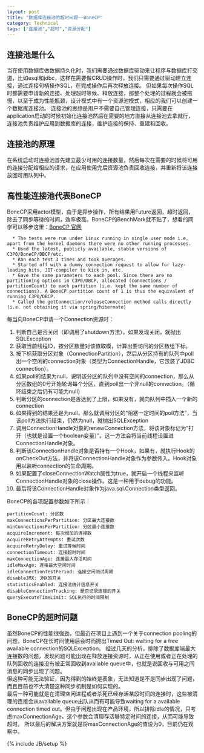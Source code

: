 ```yaml
---
layout: post
title: "数据库连接池的超时问题——BoneCP"
category: Technical
tags: ["连接池","超时","资源分配"]
---
```


## 连接池是什么

当在使用数据库做数据持久化时，我们需要通过数据库驱动来让程序与数据库打交道，比如esql和jdbc，这样在需要做CRUD操作时，我们只需要通过驱动建立连接，通过连接句柄操作SQL，在完成操作后再次释放连接。  但如果每次操作SQL时都需要申请新的连接、处理超时等候、释放连接，那整个处理的过程就会被拖慢，以至于成为性能瓶颈，设计模式中有一个资源池模式，相应的我们可以创建一个数据库连接池。
连接池的思想是用户不需要自己管理连接，只需要在application启动的时候初始化连接池然后在需要的地方直接从连接池去拿就行，连接池负责维护应用到数据库的连接，维护连接的保持、重建和回收。

## 连接池的原理
在系统启动时连接池首先建立最少可用的连接数量，然后每次在需要的时候将可用的连接分配给相应的请求，在应用使用完后资源池负责回收连接，并重新将该连接放回可用队列中。

## 高性能连接池代表BoneCP
BoneCP采用actor模型，由于是异步操作，所有结果用Future返回，超时返回，除去了同步等待的时间，效率极高。BoneCP的BenchMark就不贴了，想看的同学可以移步这里：[BoneCP 官网](http://www.jolbox.com/)  

```
  * The tests were run under Linux running in single user mode i.e. apart from the kernel daemons there were no other running processes.  
  * Used the latest, publicly available, stable versions of C3P0/BoneCP/DBCP/etc.  
  * Ran each test 3 times and took averages.  
  * Started off with a dummy connection request to allow for lazy-loading hits, JIT-compiler to kick in, etc.  
  * Gave the same parameters to each pool. Since there are no partitioning options in C3P0/DBCP, allocated (connections / partitionCount) to each partition (i.e. kept the same number of connections). A BoneCP partition count of 1 is thus the equivalent of running C3P0/DBCP.  
  * Called the getConnection/releaseConnection method calls directly (i.e. not obtaining it via spring/hibernate)  
```

每当向BoneCP申请一个Connection资源时：  

1. 判断自己是否关闭（即调用了shutdown方法），如果发现关闭，就抛出SQLException  
2. 获取当前线程ID，按分区数量对该值取模，计算出要访问的分区数组下标。  
3. 按下标获取分区对象（ConnectionPartition），然后从分区持有的队列中poll出一个空闲的connection对象（类型为ConnectionHandle，它包装了JDBC connection）。  
4. 如果poll的结果为null，说明该分区的队列中没有空闲的connection，那么从分区数组的0号开始轮询每个分区，直到poll出一个非null的connection。（循环结束之后仍有可能为null）  
5. 判断分区的connection是否达到了上限，如果没有，就向队列中插入一个新的connection  
6. 如果得到的结果还是为null，那么就调用分区的“阻塞一定时间的poll方法”，当该poll方法执行结束，仍然为null，就抛出SQLException  
7. 调用ConnectionHandle对象的renewConnection方法，将该对象标记为“打开（也就是设置一个boolean变量）”。这一方法会将当前线程设置进ConnectionHandle对象。  
8. 判断该ConnectionHandle对象是否持有一个Hook，如果有，就执行Hook的onCheckOut方法，并将该ConnectionHandle对象作为参数传入。Hook对象用以监听connection的生命周期。  
9. 如果配置了closeConnectionWatch属性为true，就开启一个线程来监听ConnectionHandle对象的close操作。这是一种用于debug的功能。  
10. 最后将该ConnectionHandle对象作为java.sql.Connection类型返回。

BoneCP的各项配置参数如下所示：

    partitionCount: 分区数
    maxConnectionsPerPartition: 分区最大连接数
    minConnectionsPerPartition: 分区最小连接数
    acquireIncrement: 每次增加的连接数
    acquireRetryAttempts: 重试次数
    acquireRetryDelay: 重试等候时间
    connectionTimeout: 连接超时时间
    maxConnectionAge: 连接最大存活时间
    idleMaxAge: 连接最大空闲时间
    idleConnectionTestPeriod: 连接空闲测试周期
    disableJMX: JMX的开关
    statisticsEnabled: 连接池统计信息开关
    disableConnectionTracking: 是否记录连接的开关
    queryExecuteTimeLimit: SQL执行的时间限制

## BoneCP的超时问题
虽然BoneCP的性能很强劲，但最近在项目上遇到一个关于connection pooling的问题，BoneCP在长时间使用后会时而抛出Timed Out: waiting for a free available connection的SQLException。
经过几天的分析，排除了数据库端最大连接数的问题，发现问题可能出现在释放连接资源时，从正在使用或者正在处理的队列回收的连接没有被正常回收到available queue中，也就是说回收与可用之间消息的同步出现了问题。  
但这种可能无法验证，因为得到的始终是表象，无法知道是不是同步出现了问题，而且目前也不大清楚这种同步机制是如何实现的。  
最后一种可能就是在清理空闲进程或者杀死已经存活某段时间的连接时，这些被清理的连接会从available queue出队从而有可能导致waiting for a available connection timed out。但由于问题出现在产品环境，所以排除idle的情况，只考虑maxConnectionAge，这个参数会清理存活够特定时间的连接，从而可能导致超时。
所以最后的解决方案就是将maxConnectionAge的值设为0，目前仍在观察中。

{% include JB/setup %}
